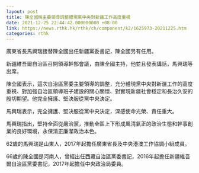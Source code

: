 ```yaml
---
layout: post
title: 陳全國稱主要領導調整體現黨中央對新疆工作高度重視
date: 2021-12-25 22:44:42.000000000 +08:00
link: https://news.rthk.hk/rthk/ch/component/k2/1625973-20211225.htm
categories: rthk
---
```


廣東省長馬興瑞接替陳全國出任新疆黨委書記，陳全國另有任用。

新疆維吾爾自治區召開領導幹部會議，由陳全國主持，他並且發表講話，馬興瑞等出席。

陳全國表示，這次自治區黨委主要領導的調整，充分體現黨中央對新疆工作的高度重視、對加強自治區領導班子建設的關心關懷、對實現新疆社會穩定和長治久安的殷切期望。他完全擁護、堅決服從黨中央決定。

馬興瑞表示，完全擁護、堅決服從黨中央決定，深感使命光榮、責任重大。

馬興瑞指出，堅持全面從嚴治黨，推動全區上下形成風清氣正的政治生態和幹事創業的良好環境，永保清正廉潔政治本色。

62歲的馬興瑞是山東人，2017年起擔任廣東省長及中央港澳工作協調小組成員。

66歲的陳全國是河南人，曾經出任西藏自治區黨委書記，2016年起擔任新疆維吾爾自治區黨委書記，2017年起擔任中央政治局委員。
